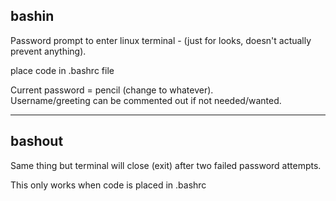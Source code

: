 ## bashin  

Password prompt to enter linux terminal - (just for looks, doesn't actually prevent anything).  

place code in .bashrc file    

Current password = pencil (change to whatever).  
Username/greeting can be commented out if not needed/wanted.  

-------------------------------------------------------------  
  
  
## bashout   
Same thing but terminal will close (exit) after two failed password attempts.  


This only works when code is placed in .bashrc  

